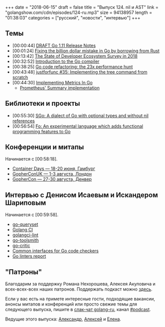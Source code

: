 +++
date = "2018-06-15"
draft = false
title = "Выпуск 124. nil и AST"
link = "golangshow.com/cdn/episodes/124-ru.mp3"
size = 94138957
length = "01:38:03"
categories = ["русский", "новости", "интервью"]
+++

## Темы

* [00:00:44] [DRAFT Go 1.11 Release Notes](https://tip.golang.org/doc/go1.11)
* [00:01:24] [Fixing the billion dollar mistake in Go by borrowing from Rust](https://getstream.io/blog/fixing-the-billion-dollar-mistake-in-go-by-borrowing-from-rust/)
* [00:13:42] [The State of Developer Ecosystem Survey in 2018](https://www.jetbrains.com/research/devecosystem-2018/go/)
* [00:32:52] [Introduction to the Go compiler](https://github.com/golang/go/blob/master/src/cmd/compile/README.md)
* [00:38:25] [Go code refactoring: the 23x performance hunt](https://medium.com/@val_deleplace/go-code-refactoring-the-23x-performance-hunt-156746b522f7)
* [00:43:48] [justforfunc #35: Implementing the tree command from scratch](https://youtu.be/XbKSssBftLM)
* [00:44:30] [Implementing Metrics In Go](https://zserge.com/blog/metrics.html)
  * [Prometheus' Summary implementation](https://github.com/prometheus/client_golang/blob/v0.8.0/prometheus/summary.go#L142)

## Библиотеки и проекты

* [00:55:30] [SGo: A dialect of Go with optional types and without nil references](https://github.com/tcard/sgo)
* [00:56:54] [Fo: An experimental language which adds functional programming features to Go](https://github.com/albrow/fo)

## Конференции и митапы

Начинается с [00:58:18].

* [Container Days — 18-20 июня, Гамбург](https://containerdays.io/)
* [GopherConUK — 1-3 августа, Лондон](https://www.golanguk.com)
* [GopherCon — 27-30 августа, Денвер](https://www.gophercon.com/)

## Интервью с Денисом Исаевым и Искандером Шариповым

Начинается с [00:59:58].

* [go-queryset](https://github.com/jirfag/go-queryset)
* [Golang CI](https://golangci.com)
* [golangci-lint](https://github.com/golangci/golangci-lint)
* [go-toolsmith](https://go-toolsmith.github.io)
* [go-critic](https://go-critic.github.io)
* [Common interfaces for Go code checkers](https://github.com/mvdan/lint)
* [Go linters report](https://github.com/thomasheller/golinters)

## "Патроны"

Благодарим за поддержку Романа Нехорошева, Алексея Акуловича и всех-всех-всех
наших патронов. Поддержать подкаст можно [здесь](https://www.patreon.com/golangshow).

Если у вас есть на примете интересные гости, подходящие вакансии, анонсы митапов и конференций
или просто свежие темы для следующего выпуска, пишите в [слак-чат golang-ru](http://slack.golang-ru.com), канал [#podcast](https://golang-ru.slack.com/messages/C065X9AMS).

Ведущие этого выпуска:
[Александр](https://twitter.com/LK4D4math), [Алексей](https://twitter.com/paaleksey) и [Елена](https://twitter.com/webdeva).
